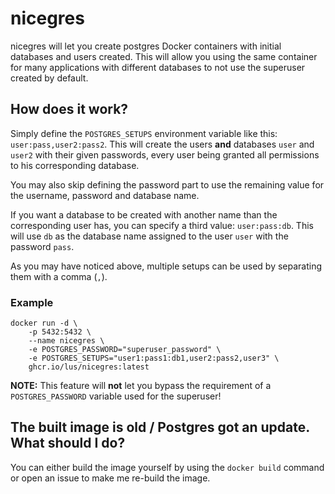 # nicegres

nicegres will let you create postgres Docker containers with initial databases and users created.
This will allow you using the same container for many applications with different databases to not use the superuser created by default.

## How does it work?

Simply define the `POSTGRES_SETUPS` environment variable like this: `user:pass,user2:pass2`.
This will create the users **and** databases `user` and `user2` with their given passwords, every user being granted all permissions to his corresponding database.

You may also skip defining the password part to use the remaining value for the username, password and database name.

If you want a database to be created with another name than the corresponding user has, you can specify a third value: `user:pass:db`.
This will use `db` as the database name assigned to the user `user` with the password `pass`.

As you may have noticed above, multiple setups can be used by separating them with a comma (`,`).

### Example

```shell
docker run -d \
    -p 5432:5432 \
    --name nicegres \
    -e POSTGRES_PASSWORD="superuser_password" \
    -e POSTGRES_SETUPS="user1:pass1:db1,user2:pass2,user3" \
    ghcr.io/lus/nicegres:latest
```

**NOTE:** This feature will **not** let you bypass the requirement of a `POSTGRES_PASSWORD` variable used for the superuser!

## The built image is old / Postgres got an update. What should I do?

You can either build the image yourself by using the `docker build` command or open an issue to make me re-build the image.
